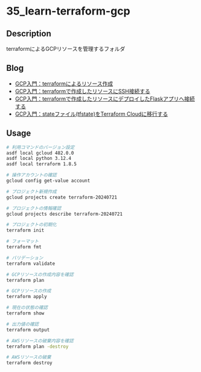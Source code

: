 # 35_learn-terraform-gcp

## Description

terraformによるGCPリソースを管理するフォルダ

## Blog

- [GCP入門：terraformによるリソース作成](https://yossi-note.com/introduction-to-gcp-creating-resources-with-terraform/)
- [GCP入門：terraformで作成したリソースにSSH接続する](https://yossi-note.com/introduction-to-gcp-ssh-connection-to-resources-created-with-terraform/)
- [GCP入門：terraformで作成したリソースにデプロイしたFlaskアプリへ接続する](https://yossi-note.com/introduction-to-gcp-connect-to-flask-apps-deployed-to-resources-created-with-terraform/)
- [GCP入門：stateファイル(tfstate)をTerraform Cloudに移行する](https://yossi-note.com/introduction-to-gcp-migrate-state-files-tfstate-to-terraform-cloud/)

## Usage

```bash
# 利用コマンドのバージョン設定
asdf local gcloud 482.0.0
asdf local python 3.12.4
asdf local terraform 1.8.5
```

```bash
# 操作アカウントの確認
gcloud config get-value account

# プロジェクト新規作成
gcloud projects create terraform-20240721

# プロジェクトの情報確認
gcloud projects describe terraform-20240721
```

```bash
# プロジェクトの初期化
terraform init

# フォーマット
terraform fmt

# バリデーション
terraform validate

# GCPリソースの作成内容を確認
terraform plan

# GCPリソースの作成
terraform apply

# 現在の状態の確認
terraform show

# 出力値の確認
terraform output

# AWSリソースの破棄内容を確認
terraform plan -destroy

# AWSリソースの破棄
terraform destroy
```
